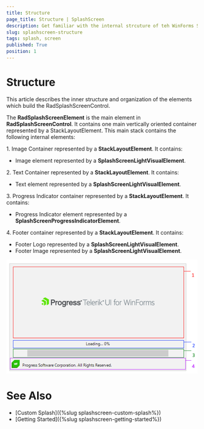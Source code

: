 ```yaml
---
title: Structure
page_title: Structure | SplashScreen
description: Get familiar with the internal strcuture of teh WinForms SplashScreen .
slug: splashscreen-structure
tags: splash, screen
published: True
position: 1  
---
```


# Structure

This article describes the inner structure and organization of the elements which build the RadSplashScreenControl.

The **RadSplashScreenElement** is the main element in **RadSplashScreenControl**. It contains one main vertically oriented container represented by a StackLayoutElement. This main stack contains the following internal elements:

1\. Image Container represented by a **StackLayoutElement**. It contains:

* Image element represented by a **SplashScreenLightVisualElement**.

2\. Text Container represented by a **StackLayoutElement**. It contains:

* Text element represented by a **SplashScreenLightVisualElement**.
	
3\. Progress Indicator container represented by a **StackLayoutElement**. It contains:

* Progress Indicator element represented by a **SplashScreenProgressIndicatorElement**.

4\. Footer container represented by a **StackLayoutElement**. It contains:

* Footer Logo represented by a **SplashScreenLightVisualElement**.
* Footer Image represented by a **SplashScreenLightVisualElement**.
	
![splashscreen-structure 001](images/splashscreen-structure001.png) 

# See Also

* [Custom Splash]({%slug splashscreen-custom-splash%}) 
* [Getting Started]({%slug splashscreen-getting-started%})  
 
        

